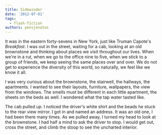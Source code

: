 ```yaml
---
title: Sidewinder
date: '2012-07-01'
tags:
  - flash-fiction
authors: pensjonatus
---
```


It was in the eastern forty-sevens in New York, just like Truman Capote's
_Breakfast_. I was out in the street, waiting for a cab, looking at an old
brownstone and thinking about places we visit throughout our lives. When we're
in a rut, when we go to the office nine to five, when we stick to a group of
friends, we keep seeing the same places over and over. We do not get
to experience the diversity of this world, so naturally, we feel like we know it
all.

<!-- truncate -->

I was very curious about the brownstone, the stairwell, the hallways, the
apartments. I wanted to see their layouts, furniture, wallpapers, the view from
the windows. The smells must be different in each little apartment, the sheets
on the beds as well. I wondered what the tap water tasted like.

The cab pulled up. I noticed the driver's white shirt and the beads he stuck to
the rear view mirror. I got in and named an address. It was an old one, I had
been there many times. As we pulled away, I turned my head to look at the
brownstone. I had half a mind to ask the driver to stop. I would get out, cross
the street, and climb the stoop to see the uncharted interior.
